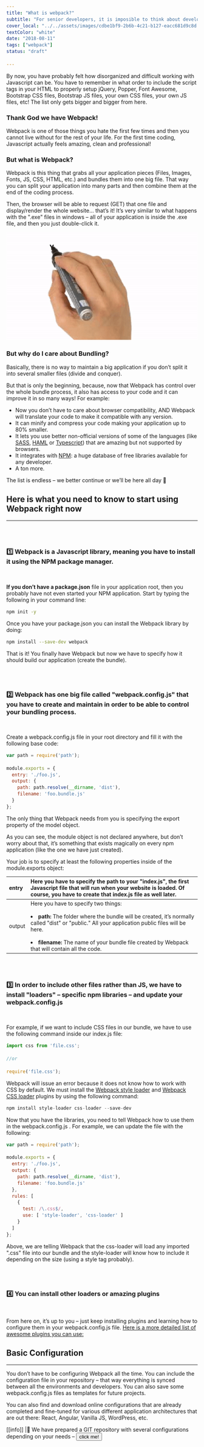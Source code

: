 ```yaml
---
title: "What is webpack?"
subtitle: "For senior developers, it is imposible to think about developing a JS application without Webpack. Thanks to Webpack, developing front-end feels good and professional for the first time.So its time to learn what is webpack"
cover_local: "../../assets/images/cdbe1bf9-2b6b-4c21-b127-eacc681d9c8d.png"
textColor: "white"
date: "2018-08-11"
tags: ["webpack"]
status: "draft"

---
```


By now, you have probably felt how disorganized and difficult working with Javascript can be.  You have to remember in what order to include the script tags in your HTML to properly setup jQuery, Popper, Font Awesome, Bootstrap CSS files, Bootstrap JS files, your own CSS files, your own JS files, etc!  The list only gets bigger and bigger from here.

### Thank God we have Webpack!

Webpack is one of those things you hate the first few times and then you cannot live without for the rest of your life.  For the first time coding, Javascript actually feels amazing, clean and professional!

<before-after width="400px"
    before="https://ucarecdn.com/bc337938-55c4-40e2-a370-5d69bf084a3b/" after="../../assets/images/41afcd74-81dd-4e6e-98ee-fc2642a07e7f.png" />

### But what is Webpack?

Webpack is this thing that grabs all your application pieces (Files, Images, Fonts, JS, CSS, HTML, etc.) and bundles them into one big file.  That way you can split your application into many parts and then combine them at the end of the coding process.

Then, the browser will be able to request (GET) that one file and display/render the whole website… that’s it!  It’s very similar to what happens with the ".exe" files in windows – all of your application is inside the .exe file, and then you just double-click it.

![what is webpack](../../assets/images/bdd432f7-adef-4023-976e-1ebd6abe70f7.gif)

### But why do I care about Bundling?

Basically, there is no way to maintain a big application if you don’t split it into several smaller files (divide and conquer).

But that is only the beginning, because, now that Webpack has control over the whole bundle process, it also has access to your code and it can improve it in so many ways!  For example:

+ Now you don’t have to care about browser compatibility, AND Webpack will translate your code to make it compatible with any version.
+ It can minify and compress your code making your application up to 80% smaller.
+ It lets you use better non-official versions of some of the languages (like [SASS](http://sass-lang.com/), [HAML](http://haml.info/) or [Typescript](https://www.typescriptlang.org/)) that are amazing but not supported by browsers.
+ It integrates with [NPM](https://www.npmjs.com/): a huge database of free libraries available for any developer.
+ A ton more.
  
The list is endless – we better continue or we’ll be here all day 🙂

## Here is what you need to know to start using Webpack right now   
***
  
<br />
<br /> 

### :one: Webpack is a Javascript library, meaning you have to install it using the NPM package manager.
 
<br />

**If you don’t have a package.json** file in your application root, then you probably have not even started your NPM application.   Start by typing the following in your command line:

```bash 
npm init -y
```

Once you have your package.json you can install the Webpack library by doing:

```bash
npm install --save-dev webpack
```

That is it!  You finally have Webpack but now we have to specify how it should build our application (create the bundle).

<br />
<br /> 

### :two: Webpack has one big file called "webpack.config.js" that you have to create and maintain in order to be able to control your bundling process.

<br>

Create a webpack.config.js file in your root directory and fill it with the following base code:

```javascript
var path = require('path');

module.exports = {
  entry: './foo.js',
  output: {
    path: path.resolve(__dirname, 'dist'),
    filename: 'foo.bundle.js'
  }
};
```

The only thing that Webpack needs from you is specifying the export property of the model object.

As you can see, the module object is not declared anywhere, but don’t worry about that, it’s something that exists magically on every npm application (like the one we have just created).

Your job is to specify at least the following properties inside of the module.exports object:


|entry     |Here you have to specify the path to your "index.js", the first Javascript file that will run when your website is loaded. Of course, you have to create that index.js file as well later.       |
|:---------------|:------------------|
|output       |Here you have to specify two things:<br><br><li>**path:**  The folder where the bundle will be created, it’s normally called "dist" or "public."  All your application public files will be here.</li><br><li>**filename:**  The name of your bundle file created by Webpack that will contain all the code.</li>      |

<br />
<br /> 

### :three: In order to include other files rather than JS, we have to install "loaders" – specific npm libraries – and update your webpack.config.js

<br />

For example, if we want to include CSS files in our bundle, we have to use the following command inside our index.js file:

```javascript
import css from 'file.css';

//or 

require('file.css');
```

Webpack will issue an error because it does not know how to work with CSS by default.  We must install the [Webpack style loader](https://github.com/webpack-contrib/style-loader) and [Webpack CSS loader](https://github.com/webpack-contrib/css-loader) plugins by using the following command:

```javascript
npm install style-loader css-loader --save-dev
```

Now that you have the libraries, you need to tell Webpack how to use them in the webpack.config.js .  For example, we can update the file with the following:

```javascript
var path = require('path');

module.exports = {
  entry: './foo.js',
  output: {
    path: path.resolve(__dirname, 'dist'),
    filename: 'foo.bundle.js'
  },
  rules: [
    {
      test: /\.css$/,
      use: [ 'style-loader', 'css-loader' ]
    }
  ]
};
```

Above, we are telling Webpack that the css-loader will load any imported ".css" file into our bundle and the style-loader will know how to include it depending on the size (using a style tag probably).

<br />
<br /> 

### :four: You can install other loaders or amazing plugins

<br />

From here on, it’s up to you – just keep installing plugins and learning how to configure them in your webpack.config.js file. [Here is a more detailed list of awesome plugins you can use:](https://github.com/webpack-contrib/awesome-webpack)

## Basic Configuration
***

You don’t have to be configuring Webpack all the time.  You can include the configuration file in your repository – that way everything is synced between all the environments and developers.  You can also save some webpack.config.js files as templates for future projects.

You can also find and download online configurations that are already completed and fine-tuned for various different application architectures that are out there: React, Angular, Vanilla JS, WordPress, etc.

[[info]]
|:link: We have prepared a GIT repository with several configurations depending on your needs – [<button>click me!</button>](https://github.com/alesanchezr/webpack-tutorial)













